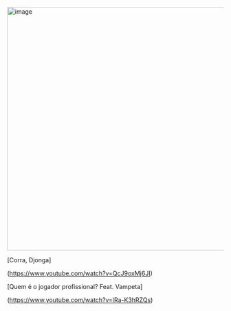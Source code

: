 <img width="630" height="567" alt="image" src="https://github.com/user-attachments/assets/a3dd10d3-1332-45c6-9782-8b7bb9f92564" />


[Corra, Djonga]

(https://www.youtube.com/watch?v=QcJ9oxMj6JI)

[Quem é o jogador profissional? Feat. Vampeta]

(https://www.youtube.com/watch?v=lRa-K3hRZQs)
